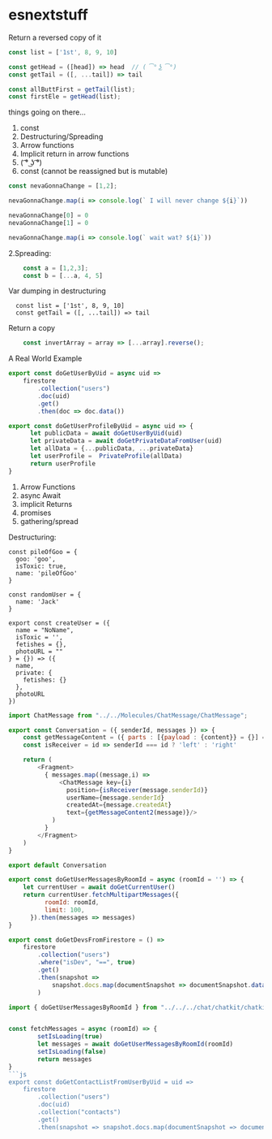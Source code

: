 # esnextstuff



Return a reversed copy of it


```js
const list = ['1st', 8, 9, 10]

const getHead = ([head]) => head  // ( ͡° ͜ʖ ͡°)  
const getTail = ([, ...tail]) => tail

const allButtFirst = getTail(list);
const firstEle = getHead(list);
```

things going on there...
1. const
1. Destructuring/Spreading
1. Arrow functions
1. Implicit return in arrow functions
1. ( ͡° ͜ʖ ͡°) 
1. const (cannot be reassigned but is mutable)

```js
const nevaGonnaChange = [1,2];

nevaGonnaChange.map(i => console.log(` I will never change ${i}`))

nevaGonnaChange[0] = 0
nevaGonnaChange[1] = 0

nevaGonnaChange.map(i => console.log(` wait wat? ${i}`))
```

2.Spreading:
```js
    const a = [1,2,3];
    const b = [...a, 4, 5]
```

Var dumping in destructuring 
```
  const list = ['1st', 8, 9, 10]
  const getTail = ([, ...tail]) => tail
```


Return a copy
```js
    const invertArray = array => [...array].reverse();
````


A Real World Example

```js
export const doGetUserByUid = async uid =>
    firestore
        .collection("users")
        .doc(uid)
        .get()
        .then(doc => doc.data())

export const doGetUserProfileByUid = async uid => {    
      let publicData = await doGetUserByUid(uid)
      let privateData = await doGetPrivateDataFromUser(uid)
      let allData = {...publicData, ...privateData}
      let userProfile =  PrivateProfile(allData)
      return userProfile
}
```

1) Arrow Functions
2) async Await
3) implicit Returns
4) promises
5) gathering/spread


Destructuring:


```
const pileOfGoo = {
  goo: 'goo',
  isToxic: true,
  name: 'pileOfGoo'
}

const randomUser = {
  name: 'Jack'
}

export const createUser = ({
  name = "NoName",
  isToxic = '',
  fetishes = {},
  photoURL = ""
} = {}) => ({
  name,
  private: {
    fetishes: {}
  },
  photoURL
})
```

``` js
import ChatMessage from "../../Molecules/ChatMessage/ChatMessage";

export const Conversation = ({ senderId, messages }) => {
    const getMessageContent = ({ parts : [{payload : {content}} = {}] = []}) => content
    const isReceiver = id => senderId === id ? 'left' : 'right'

    return (
        <Fragment>
          { messages.map((message,i) => 
              <ChatMessage key={i} 
                position={isReceiver(message.senderId)} 
                userName={message.senderId} 
                createdAt={message.createdAt}
                text={getMessageContent2(message)}/>
            )
          }
        </Fragment>
    )
}

export default Conversation
```

```js
export const doGetUserMessagesByRoomId = async (roomId = '') => {
    let currentUser = await doGetCurrentUser()
    return currentUser.fetchMultipartMessages({
          roomId: roomId,
          limit: 100,
      }).then(messages => messages)
}

```

```js
export const doGetDevsFromFirestore = () =>
    firestore
        .collection("users")
        .where("isDev", "==", true)
        .get()
        .then(snapshot =>
            snapshot.docs.map(documentSnapshot => documentSnapshot.data())
        )
```


``` js
import { doGetUserMessagesByRoomId } from "../../../chat/chatkit/chatkit";


const fetchMessages = async (roomId) => { 
        setIsLoading(true)
        let messages = await doGetUserMessagesByRoomId(roomId)
        setIsLoading(false)
        return messages
}
```js
export const doGetContactListFromUserByUid = uid =>
    firestore
        .collection("users")
        .doc(uid)
        .collection("contacts")
        .get()
        .then(snapshot => snapshot.docs.map(documentSnapshot => documentSnapshot.data()))
```
